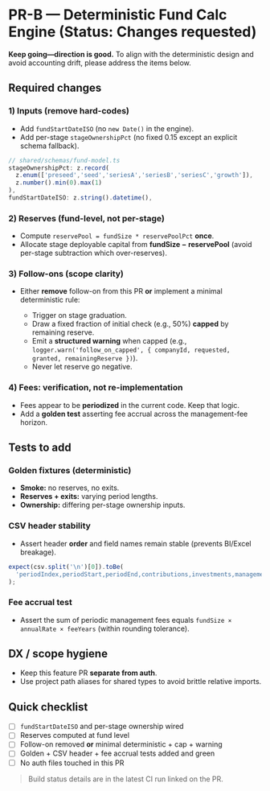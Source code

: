 # PR-B — Deterministic Fund Calc Engine (Status: Changes requested)

**Keep going—direction is good.** To align with the deterministic design and avoid accounting drift, please address the items below.

## Required changes

### 1) Inputs (remove hard-codes)
- Add `fundStartDateISO` (no `new Date()` in the engine).
- Add per-stage `stageOwnershipPct` (no fixed 0.15 except an explicit schema fallback).

```ts
// shared/schemas/fund-model.ts
stageOwnershipPct: z.record(
  z.enum(['preseed','seed','seriesA','seriesB','seriesC','growth']),
  z.number().min(0).max(1)
),
fundStartDateISO: z.string().datetime(),
```

### 2) Reserves (fund-level, not per-stage)

* Compute `reservePool = fundSize * reservePoolPct` **once**.
* Allocate stage deployable capital from **fundSize − reservePool** (avoid per-stage subtraction which over-reserves).

### 3) Follow-ons (scope clarity)

* Either **remove** follow-on from this PR **or** implement a minimal deterministic rule:

  * Trigger on stage graduation.
  * Draw a fixed fraction of initial check (e.g., 50%) **capped** by remaining reserve.
  * Emit a **structured warning** when capped (e.g., `logger.warn('follow_on_capped', { companyId, requested, granted, remainingReserve })`).
  * Never let reserve go negative.

### 4) Fees: verification, not re-implementation

* Fees appear to be **periodized** in the current code. Keep that logic.
* Add a **golden test** asserting fee accrual across the management-fee horizon.

## Tests to add

### Golden fixtures (deterministic)

* **Smoke:** no reserves, no exits.
* **Reserves + exits:** varying period lengths.
* **Ownership:** differing per-stage ownership inputs.

### CSV header stability

* Assert header **order** and field names remain stable (prevents BI/Excel breakage).

```ts
expect(csv.split('\n')[0]).toBe(
  'periodIndex,periodStart,periodEnd,contributions,investments,managementFees,exitProceeds,distributions,unrealizedPnl,nav,tvpi,dpi,irrAnnualized'
);
```

### Fee accrual test

* Assert the sum of periodic management fees equals `fundSize × annualRate × feeYears` (within rounding tolerance).

## DX / scope hygiene

* Keep this feature PR **separate from auth**.
* Use project path aliases for shared types to avoid brittle relative imports.

## Quick checklist

* [ ] `fundStartDateISO` and per-stage ownership wired
* [ ] Reserves computed at fund level
* [ ] Follow-on removed **or** minimal deterministic + cap + warning
* [ ] Golden + CSV header + fee accrual tests added and green
* [ ] No auth files touched in this PR

> Build status details are in the latest CI run linked on the PR.

